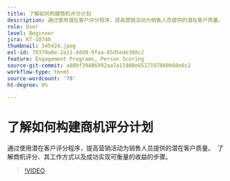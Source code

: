```yaml
---
title: 了解如何构建商机评分计划
description: 通过使用潜在客户评分程序，提高营销活动为销售人员提供的潜在客户质量。  了解商机评分、其工作方式以及成功实现可衡量的收益的步骤。
role: User
level: Beginner
jira: KT-10740
thumbnail: 345424.jpeg
exl-id: 70379a0e-2a11-4dd9-9faa-65d5ede388c2
feature: Engagement Programs, Person Scoring
source-git-commit: a80bf39486992aa7a11988e6517197860b60e6c2
workflow-type: tm+mt
source-wordcount: '78'
ht-degree: 0%

---
```


# 了解如何构建商机评分计划

通过使用潜在客户评分程序，提高营销活动为销售人员提供的潜在客户质量。  了解商机评分、其工作方式以及成功实现可衡量的收益的步骤。

>[!VIDEO](https://video.tv.adobe.com/v/345424/?quality=12&learn=on)
